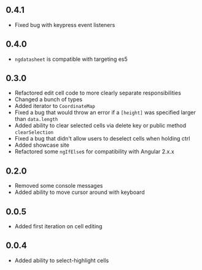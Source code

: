## 0.4.1

* Fixed bug with keypress event listeners

## 0.4.0

* `ngdatasheet` is compatible with targeting es5

## 0.3.0 

* Refactored edit cell code to more clearly separate responsibilities  
* Changed a bunch of types  
* Added iterator to `CoordinateMap`  
* Fixed a bug that would throw an error if a `[height]` was specified larger than `data.length`  
* Added ability to clear selected cells via delete key or public method `clearSelection`  
* Fixed a bug that didn't allow users to deselect cells when holding ctrl  
* Added showcase site  
* Refactored some `ngIfElse`s for compatibility with Angular 2.x.x  


## 0.2.0

* Removed some console messages
* Added ability to move cursor around with keyboard

## 0.0.5

* Added first iteration on cell editing

## 0.0.4

* Added ability to select-highlight cells